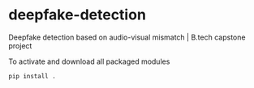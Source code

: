 # deepfake-detection
Deepfake detection based on audio-visual mismatch | B.tech capstone project


To activate and download all packaged modules
```
pip install .
```